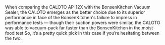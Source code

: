When comparing the CALOTO AP-12X with the BonsenKitchen Vacuum Sealer, the CALOTO emerges as the better choice due to its superior performance in face of the BonsenKitchen's failure to impress in performance tests — though their suction powers were similar, the CALOTO was able to vacuum-pack far faster than the BonsenKitchen in the moist food test So, it’s a pretty quick pick in this case if you’re hesitating between the two.